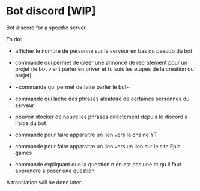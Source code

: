 # Bot discord [WIP]

Bot discord for a specific server

To do:

* afficher le nombre de personne sur le serveur en bas du pseudo du bot

* commande qui permet de creer une annonce de recrutement pour un projet (le bot vient parler en priver et tu suis les etapes de la creation du projet)

* ~commande qui permet de faire parler le bot~ 

* commande qui lache des phrases aleatoire de certaines personnes du serveur 

* pouvoir stocker de nouvelles phrases directement depuis le discord a l'aide du bot 

* commande pour faire apparaitre un lien vers la chaine YT 

* commande pour faire apparaitre un lien vers un lien sur le site Epic games

* commande expliquant que la question n en est pas une et qu il faut apprendre a poser une question

A translation will be done later.
